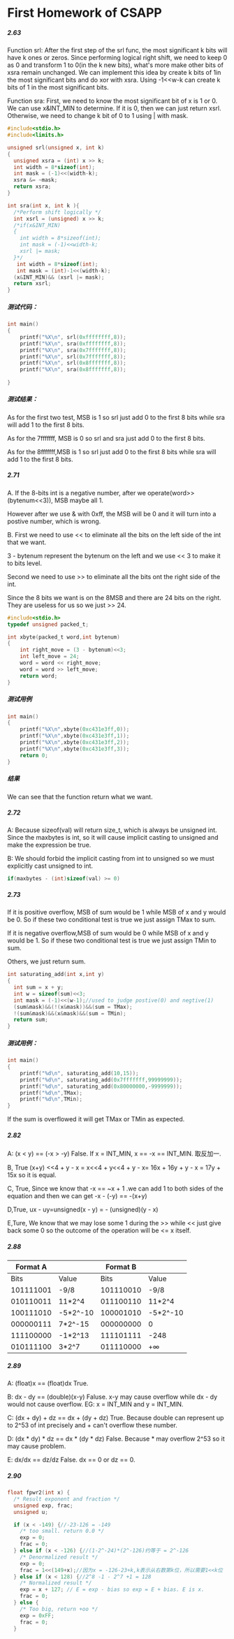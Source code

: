 # First Homework of CSAPP

##### 2.63

 Function srl: After the first step of the srl func, the most significant k bits will have k ones or zeros. Since performing logical right shift, we need to keep 0 as 0 and transform 1 to 0(in the k new bits), what's more make other bits of xsra remain unchanged. We can implement this idea by create k bits of 1in the most significant bits and do xor with xsra. 
Using -1<<w-k can create k bits of 1 in the most significant bits. 

Function sra: First, we need to know the most significant bit of x is 1 or 0. We can use x&INT_MIN to determine. If it is 0, then we can just return xsrl. Otherwise, we need to change k bit of 0 to 1 using | with mask.

```c
#include<stdio.h>
#include<limits.h>

unsigned srl(unsigned x, int k)
{
  unsigned xsra = (int) x >> k;
  int width = 8*sizeof(int);
  int mask = (-1)<<(width-k);
  xsra &= ~mask;
  return xsra;
}

int sra(int x, int k ){
  /*Perform shift logically */
  int xsrl = (unsigned) x >> k;
  /*if(x&INT_MIN)
  {
    int width = 8*sizeof(int);
    int mask = (-1)<<width-k;
    xsrl |= mask;
  }*/
   int width = 8*sizeof(int);
   int mask = (int)-1<<(width-k);
  (x&INT_MIN)&& (xsrl |= mask);
  return xsrl;
}
```

##### 测试代码：

```c
int main()
{
	printf("%X\n", srl(0xffffffff,8));
	printf("%X\n", sra(0xffffffff,8));
	printf("%X\n", sra(0x7fffffff,8));
	printf("%X\n", srl(0x7fffffff,8));
	printf("%X\n", srl(0x8fffffff,8));
	printf("%X\n", sra(0x8fffffff,8));
	
}
```

##### 测试结果：


As for the first two test, MSB is 1 so srl just add 0 to the first 8 bits while sra will add 1 to the first 8 bits.

As for the 7fffffff, MSB is 0 so srl and sra just add 0 to the first 8 bits.

As for the 8fffffff,MSB is 1 so srl just add 0 to the first 8 bits while sra will add 1 to the first 8 bits.



##### 2.71

A. If the 8-bits int is a negative number, after we operate(word>>(bytenum<<3)), MSB maybe all 1.

However after we use & with 0xff, the MSB will be 0 and it will turn into a postive number, which is wrong.

B.  First we need to use << to eliminate all the bits on the left side of the int that we want.

3 - bytenum represent the bytenum on the left and we use << 3 to make it to bits level.

Second we need to use >> to eliminate all the bits ont the right side of the int.

Since the 8 bits we want is on the 8MSB and there are 24 bits on the right. They are useless for us so we just >> 24.

```c
#include<stdio.h>
typedef unsigned packed_t;

int xbyte(packed_t word,int bytenum)
{
	int right_move = (3 - bytenum)<<3;
	int left_move = 24;
	word = word << right_move;
	word = word >> left_move;
	return word;
}
```

#####  测试用例

```c
int main()
{
	printf("%X\n",xbyte(0xc431e3ff,0));
	printf("%X\n",xbyte(0xc431e3ff,1));
	printf("%X\n",xbyte(0xc431e3ff,2));
	printf("%X\n",xbyte(0xc431e3ff,3));
	return 0;
}
```

##### 结果


We can see that the function return what we want.

##### 2.72

A: Because sizeof(val) will return size_t, which is always be unsigned int. Since the maxbytes is int, so it will cause implicit casting to unsigned and make the expression be true.

B: We should forbid the implicit casting from int to unsigned so we must explicitly cast unsigned to int.

```c
if(maxbytes - (int)sizeof(val) >= 0)
```



##### 2.73

If it is positive overflow, MSB of sum would be 1 while MSB of x and y would be 0. So if these two conditional test is true we just assign TMax to sum.

If it is negative overflow,MSB of sum would be 0 while MSB of x and y would be 1. So if these two conditional test is true we just assign TMin to sum.

Others, we just return sum.

```c
int saturating_add(int x,int y)
{
  int sum = x + y;
  int w = sizeof(sum)<<3;
  int mask = (-1)<<(w-1);//used to judge postive(0) and negtive(1)
  (sum&mask)&&(!(x&mask))&&(sum = TMax);
  !(sum&mask)&&(x&mask)&&(sum = TMin);
  return sum;
}
```

##### 测试用例：

```c
int main()
{
	printf("%d\n", saturating_add(10,15));
	printf("%d\n", saturating_add(0x7fffffff,99999999));
	printf("%d\n", saturating_add(0x80000000,-9999999));
	printf("%d\n",TMax);
	printf("%d\n",TMin);
}
```

If the sum is overflowed it will get TMax or TMin as expected.

##### 2.82

A: (x < y) == (-x > -y)		False. If x = INT_MIN, x == -x == INT_MIN. 取反加一.

B, True  (x+y) <<4 + y - x = x<<4 + y<<4 + y - x= 16x + 16y + y - x = 17y + 15x  so it is equal.

C, True, Since we know that -x == ~x + 1 .we can add 1 to both sides of the equation and then  we can get -x - (-y) == -(x+y)

D,True, ux - uy=unsigned(x - y) = - (unsigned)(y - x)

E,Ture, We know that we may lose some 1 during the >> while << just give back some 0 so the outcome of the operation will be <= x itself.







##### 2.88

| Format A  |          | Format B  |          |
| --------- | -------- | --------- | -------- |
| Bits      | Value    | Bits      | Value    |
| 101111001 | -9/8     | 101110010 | -9/8     |
| 010110011 | 11*2^4   | 011100110 | 11*2^4   |
| 100111010 | -5*2^-10 | 100001010 | -5*2^-10 |
| 000000111 | 7*2^-15  | 000000000 | 0        |
| 111100000 | -1*2^13  | 111101111 | -248     |
| 010111100 | 3*2^7    | 011110000 | +∞       |



##### 2.89

A: (float)x == (float)dx		True. 

B: dx - dy == (double)(x-y)	Faluse. x-y may cause overflow while dx - dy would not cause overflow. EG: x = INT_MIN and y = INT_MIN.

C: (dx + dy) + dz == dx + (dy + dz)		True. Because double can represent up to 2^53 of int precisely  and + can't overflow these number.

D: (dx * dy) * dz == dx * (dy * dz)		False. Because * may overflow 2^53 so it may cause problem. 

E: dx/dx == dz/dz		False. dx == 0 or dz == 0.

##### 2.90

```c
float fpwr2(int x) {
  /* Result exponent and fraction */
  unsigned exp, frac;
  unsigned u;

  if (x < -149) {//-23-126 = -149
    /* too small. return 0.0 */
    exp = 0;
    frac = 0;
  } else if (x < -126) {//(1-2^-24)*(2^-126)约等于 = 2^-126
    /* Denormalized result */
    exp = 0;
    frac = 1<<(149+x);//因为x = -126-23+k,k表示从右数第k位，所以需要1<<k位
  } else if (x < 128) {//2^8 -1 - 2^7 +1 = 128
    /* Normalized result */
    exp = x + 127; // E = exp - bias so exp = E + bias. E is x.
    frac = 0;
  } else {
    /* Too big, return +oo */
    exp = 0xFF;
    frac = 0;
  }
```




